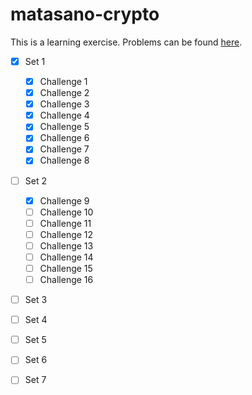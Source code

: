 # matasano-crypto

This is a learning exercise. Problems can be found [here](http://cryptopals.com).

- [X] Set 1
	- [X] Challenge 1
	- [X] Challenge 2
 	- [X] Challenge 3
 	- [X] Challenge 4
 	- [X] Challenge 5
 	- [X] Challenge 6
 	- [X] Challenge 7
 	- [X] Challenge 8

- [ ] Set 2
	- [X] Challenge 9
	- [ ] Challenge 10
 	- [ ] Challenge 11
 	- [ ] Challenge 12
 	- [ ] Challenge 13
 	- [ ] Challenge 14
 	- [ ] Challenge 15
 	- [ ] Challenge 16

- [ ] Set 3
- [ ] Set 4
- [ ] Set 5
- [ ] Set 6
- [ ] Set 7

